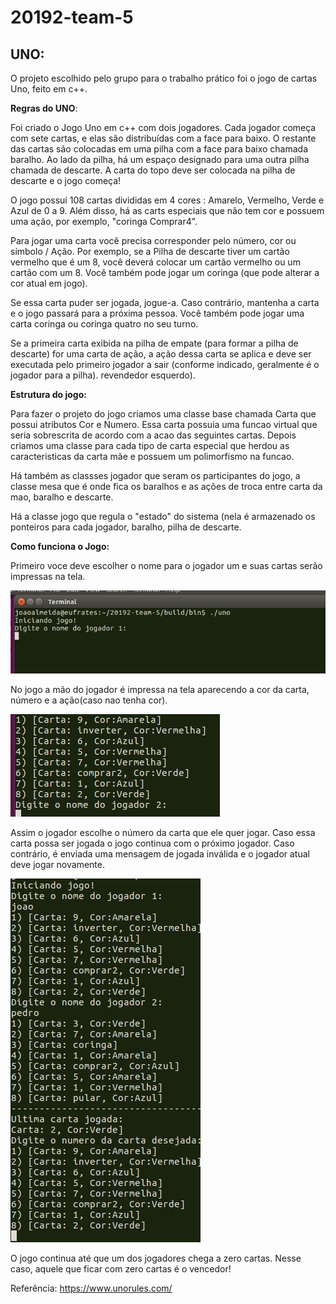 # 20192-team-5


## UNO:

O projeto escolhido pelo grupo para o trabalho prático foi o jogo de cartas Uno, feito em c++.


**Regras do UNO**:

Foi criado o Jogo Uno em c++ com dois jogadores. Cada jogador começa com sete cartas, e elas são distribuídas com a face para baixo. O restante das cartas são colocadas em uma pilha  com a face para baixo chamada baralho. Ao lado da pilha, há um espaço designado para uma outra pilha chamada de descarte. A carta do topo deve ser colocada na pilha de descarte e o jogo começa!

O jogo possui 108 cartas divididas em 4 cores : Amarelo, Vermelho, Verde e Azul de 0 a 9. Além disso, há  as carts especiais que não tem cor e possuem uma ação, por exemplo, "coringa Comprar4".


Para jogar uma carta você precisa corresponder pelo número, cor ou símbolo / Ação. Por exemplo, se a Pilha de descarte tiver um cartão vermelho que é um 8, você deverá colocar um cartão vermelho ou um cartão com um 8. Você também pode jogar um coringa (que pode alterar a cor atual em jogo).

Se essa carta puder ser jogada, jogue-a. Caso contrário, mantenha a carta e o jogo passará para a próxima pessoa. Você também pode jogar uma carta coringa ou coringa quatro no seu turno.


Se a primeira carta exibida na pilha de empate (para formar a pilha de descarte) for uma carta de ação, a ação dessa carta se aplica e deve ser executada pelo primeiro jogador a sair (conforme indicado, geralmente é o jogador para a pilha). revendedor esquerdo). 

**Estrutura do jogo:**

Para fazer o projeto do jogo criamos uma classe base chamada Carta que possui atributos Cor e Numero. Essa carta possuia uma funcao virtual que seria sobrescrita de acordo com a acao das seguintes cartas.  Depois criamos uma classe para cada tipo de carta especial que herdou as caracteristicas da carta mãe e possuem um polimorfismo na funcao. 

Há também as classses jogador que seram os participantes do jogo, a classe mesa que é onde fica os baralhos e as ações de troca entre carta da mao, baralho e descarte.

Há a classe jogo que regula o "estado" do sistema (nela é armazenado os ponteiros para cada jogador, baralho, pilha de descarte. 

**Como funciona o Jogo:**

Primeiro voce deve escolher o nome para o jogador um e suas cartas serão impressas na tela.

![inicio do jogo](https://raw.githubusercontent.com/pds2/20192-team-5/master/doc/Inicio%20do%20jogo.jpg)


No jogo a mão do jogador é impressa na tela aparecendo a cor da carta, número e a ação(caso nao tenha cor).

![mao do jogador um  que é impressa na tela](https://raw.githubusercontent.com/pds2/20192-team-5/master/doc/mao%20jogador.jpg)

Assim o jogador escolhe o número da carta que ele quer jogar. Caso essa carta possa ser jogada o jogo continua com o próximo jogador. Caso contrário, é enviada uma mensagem de jogada inválida e o jogador atual deve jogar novamente. 

![jogador dois entra com uma opção de carta inválida](https://raw.githubusercontent.com/pds2/20192-team-5/master/doc/jogadores%201%20e%202%20.jpg)

O jogo continua até que um dos jogadores chega a zero cartas. Nesse caso, aquele que ficar com zero cartas é o vencedor!


Referência:
https://www.unorules.com/

